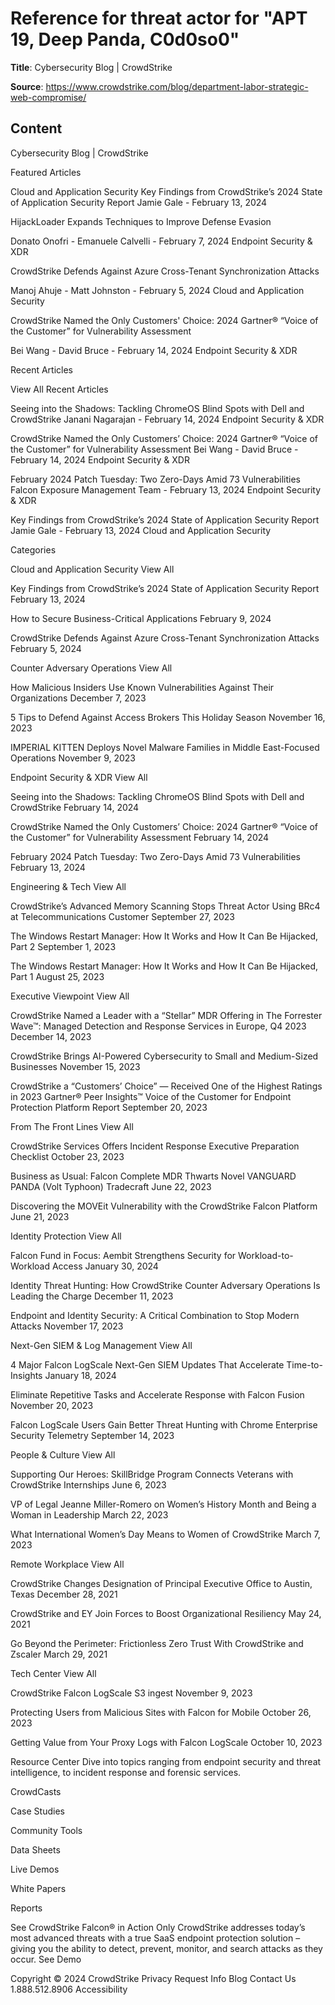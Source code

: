 # Reference for threat actor for "APT 19, Deep Panda, C0d0so0"

**Title**: Cybersecurity Blog | CrowdStrike

**Source**: https://www.crowdstrike.com/blog/department-labor-strategic-web-compromise/

## Content






 







Cybersecurity Blog | CrowdStrike














































 











 


 



 





 





Featured Articles









Cloud and Application Security 
Key Findings from CrowdStrike’s 2024 State of Application Security Report
Jamie Gale - February 13, 2024












HijackLoader Expands Techniques to Improve Defense Evasion

Donato Onofri - Emanuele Calvelli - February 7, 2024 
Endpoint Security & XDR





CrowdStrike Defends Against Azure Cross-Tenant Synchronization Attacks

Manoj Ahuje - Matt Johnston - February 5, 2024 
Cloud and Application Security





CrowdStrike Named the Only Customers' Choice: 2024 Gartner® “Voice of the Customer” for Vulnerability Assessment

Bei Wang - David Bruce - February 14, 2024 
Endpoint Security & XDR










Recent Articles

View All Recent Articles








Seeing into the Shadows: Tackling ChromeOS Blind Spots with Dell and CrowdStrike
Janani Nagarajan - February 14, 2024
Endpoint Security & XDR




CrowdStrike Named the Only Customers’ Choice: 2024 Gartner® “Voice of the Customer” for Vulnerability Assessment
Bei Wang - David Bruce - February 14, 2024
Endpoint Security & XDR




February 2024 Patch Tuesday: Two Zero-Days Amid 73 Vulnerabilities
Falcon Exposure Management Team - February 13, 2024
Endpoint Security & XDR




Key Findings from CrowdStrike’s 2024 State of Application Security Report
Jamie Gale - February 13, 2024
Cloud and Application Security












Categories






Cloud and Application Security
View All 




Key Findings from CrowdStrike’s 2024 State of Application Security Report
February 13, 2024


How to Secure Business-Critical Applications
February 9, 2024


CrowdStrike Defends Against Azure Cross-Tenant Synchronization Attacks
February 5, 2024






Counter Adversary Operations
View All 




How Malicious Insiders Use Known Vulnerabilities Against Their Organizations
December 7, 2023


5 Tips to Defend Against Access Brokers This Holiday Season
November 16, 2023


IMPERIAL KITTEN Deploys Novel Malware Families in Middle East-Focused Operations
November 9, 2023



















Endpoint Security & XDR
View All 




Seeing into the Shadows: Tackling ChromeOS Blind Spots with Dell and CrowdStrike
February 14, 2024


CrowdStrike Named the Only Customers’ Choice: 2024 Gartner® “Voice of the Customer” for Vulnerability Assessment
February 14, 2024


February 2024 Patch Tuesday: Two Zero-Days Amid 73 Vulnerabilities
February 13, 2024






Engineering & Tech
View All 




CrowdStrike’s Advanced Memory Scanning Stops Threat Actor Using BRc4 at Telecommunications Customer
September 27, 2023


The Windows Restart Manager: How It Works and How It Can Be Hijacked, Part 2
September 1, 2023


The Windows Restart Manager: How It Works and How It Can Be Hijacked, Part 1
August 25, 2023



















Executive Viewpoint
View All 




CrowdStrike Named a Leader with a “Stellar” MDR Offering in The Forrester Wave™: Managed Detection and Response Services in Europe, Q4 2023
December 14, 2023


CrowdStrike Brings AI-Powered Cybersecurity to Small and Medium-Sized Businesses
November 15, 2023


CrowdStrike a “Customers’ Choice” — Received One of the Highest Ratings in 2023 Gartner® Peer Insights™ Voice of the Customer for Endpoint Protection Platform Report
September 20, 2023






From The Front Lines
View All 




CrowdStrike Services Offers Incident Response Executive Preparation Checklist
October 23, 2023


Business as Usual: Falcon Complete MDR Thwarts Novel VANGUARD PANDA (Volt Typhoon) Tradecraft
June 22, 2023


Discovering the MOVEit Vulnerability with the CrowdStrike Falcon Platform
June 21, 2023



















Identity Protection
View All 




Falcon Fund in Focus: Aembit Strengthens Security for Workload-to-Workload Access
January 30, 2024


Identity Threat Hunting: How CrowdStrike Counter Adversary Operations Is Leading the Charge
December 11, 2023


Endpoint and Identity Security: A Critical Combination to Stop Modern Attacks
November 17, 2023






Next-Gen SIEM & Log Management
View All 




4 Major Falcon LogScale Next-Gen SIEM Updates That Accelerate Time-to-Insights
January 18, 2024


Eliminate Repetitive Tasks and Accelerate Response with Falcon Fusion
November 20, 2023


Falcon LogScale Users Gain Better Threat Hunting with Chrome Enterprise Security Telemetry
September 14, 2023



















People & Culture
View All 




Supporting Our Heroes: SkillBridge Program Connects Veterans with CrowdStrike Internships
June 6, 2023


VP of Legal Jeanne Miller-Romero on Women’s History Month and Being a Woman in Leadership
March 22, 2023


What International Women’s Day Means to Women of CrowdStrike
March 7, 2023






Remote Workplace
View All 




CrowdStrike Changes Designation of Principal Executive Office to Austin, Texas
December 28, 2021


CrowdStrike and EY Join Forces to Boost Organizational Resiliency
May 24, 2021


Go Beyond the Perimeter: Frictionless Zero Trust With CrowdStrike and Zscaler
March 29, 2021



















Tech Center
View All 




CrowdStrike Falcon LogScale S3 ingest
November 9, 2023


Protecting Users from Malicious Sites with Falcon for Mobile
October 26, 2023


Getting Value from Your Proxy Logs with Falcon LogScale
October 10, 2023














Resource Center
Dive into topics ranging from endpoint security and threat intelligence, to incident response and forensic services.












CrowdCasts





Case Studies





Community Tools





Data Sheets





Live Demos





White Papers





Reports














See CrowdStrike Falcon® in Action
Only CrowdStrike addresses today’s most advanced threats with a true SaaS endpoint protection solution – giving you the ability to detect, prevent, monitor, and search attacks as they occur.
See Demo









 
















Copyright © 2024 CrowdStrike
Privacy
Request Info
Blog
Contact Us
1.888.512.8906
Accessibility















